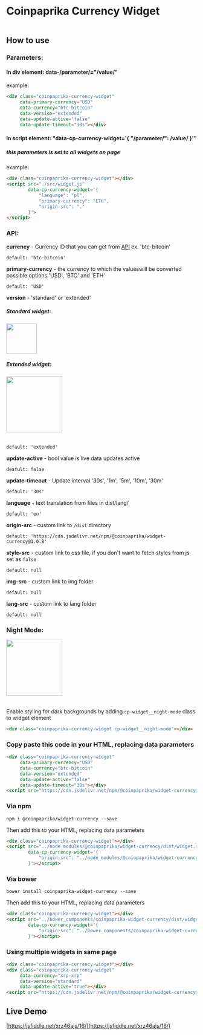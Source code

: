 # Coinpaprika Currency Widget
<img src="https://i.imgur.com/Xwf3EKf.png" alt="" data-canonical-src="https://i.imgur.com/Xwf3EKf.png"/>

## How to use

### Parameters: 

#### In div element: data-/parameter/="/value/"
example:
```html
<div class="coinpaprika-currency-widget" 
     data-primary-currency="USD" 
     data-currency="btc-bitcoin" 
     data-version="extended" 
     data-update-active="false" 
     data-update-timeout="30s"></div>
```

#### In script element: "data-cp-currency-widget='{ "/parameter/": /value/ }'"
##### this parameters is set to all widgets on page
example:
```html
<div class="coinpaprika-currency-widget"></div>
<script src="./src/widget.js"
        data-cp-currency-widget='{
            "language": "pl",
            "primary-currency": "ETH",
            "origin-src": "."
        }'>
</script>
```
###
### API:
**currency** - Currency ID that you can get from [API](https://api.coinpaprika.com/#tag/coins) ex. 'btc-bitcoin'
```text
default: 'btc-bitcoin'
```

**primary-currency** - the currency to which the values ​​will be converted possible options 'USD', 'BTC' and 'ETH'
```text
default: 'USD'
```

**version** - 'standard' or 'extended'

##### Standard widget:
<img src="https://i.imgur.com/Og4f6sN.png" alt="" data-canonical-src="https://i.imgur.com/Og4f6sN.png" height="80" />

##### Extended widget:
<img src="https://i.imgur.com/7JGiq0b.png" alt="" data-canonical-src="https://i.imgur.com/7JGiq0b.png" height="148" />

######
```text
default: 'extended'
```

**update-active** - bool value is live data updates active
```text
deafult: false
```

**update-timeout** - Update interval '30s', '1m', '5m', '10m', '30m'
```text
default: '30s'
```

**language** - text translation from files in dist/lang/
```text
default: 'en'
```

**origin-src** - custom link to `/dist` directory
```text
default: 'https://cdn.jsdelivr.net/npm/@coinpaprika/widget-currency@1.0.8'
```

**style-src** - custom link to css file, if you don't want to fetch styles from js set as `false`
```text
default: null
```

**img-src** - custom link to img folder
```text
default: null
```

**lang-src** - custom link to lang folder
```text
default: null
```

### Night Mode: 

<img src="https://i.imgur.com/umLLWUz.png" alt="" data-canonical-src="https://i.imgur.com/umLLWUz.png" height="148" />

######

Enable styling for dark backgrounds by adding `cp-widget__night-mode` class to widget element


```html
<div class="coinpaprika-currency-widget cp-widget__night-mode"></div>
```


### Copy paste this code in your HTML, replacing data parameters

```html
<div class="coinpaprika-currency-widget" 
     data-primary-currency="USD" 
     data-currency="btc-bitcoin" 
     data-version="extended" 
     data-update-active="false" 
     data-update-timeout="30s"></div>
<script src="https://cdn.jsdelivr.net/npm/@coinpaprika/widget-currency@1.0.8/dist/widget.min.js"></script>
```

### Via npm

`npm i @coinpaprika/widget-currency --save`

Then add this to your HTML, replacing data parameters

```html
<div class="coinpaprika-currency-widget"></div>
<script src="../node_modules/@coinpaprika/widget-currency/dist/widget.min.js" 
        data-cp-currency-widget='{
            "origin-src": "../node_modules/@coinpaprika/widget-currency"
        }'></script>
```

### Via bower

`bower install coinpaprika-widget-currency --save`

Then add this to your HTML, replacing data parameters

```html
<div class="coinpaprika-currency-widget"></div>
<script src="../bower_components/coinpaprika-widget-currency/dist/widget.min.js" 
        data-cp-currency-widget='{
            "origin-src": "../bower_components/coinpaprika-widget-currency"
        }'></script>
```

### Using multiple widgets in same page

```html
<div class="coinpaprika-currency-widget"></div>
<div class="coinpaprika-currency-widget" 
     data-currency="xrp-xrp" 
     data-version="standard" 
     data-update-active="true"></div>
<script src="https://cdn.jsdelivr.net/npm/@coinpaprika/widget-currency@1.0.8/dist/widget.min.js"></script>
```

## Live Demo

[https://jsfiddle.net/xrz46ajs/16/](https://jsfiddle.net/xrz46ajs/16/)
